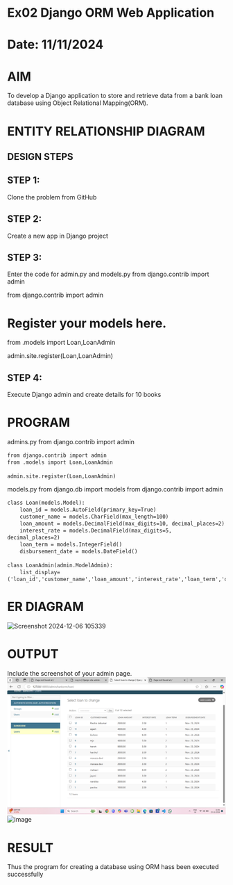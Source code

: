 # Ex02 Django ORM Web Application
# Date: 11/11/2024
# AIM
To develop a Django application to store and retrieve data from a bank loan database using Object Relational Mapping(ORM).

# ENTITY RELATIONSHIP DIAGRAM
## DESIGN STEPS
## STEP 1:
Clone the problem from GitHub

## STEP 2:
Create a new app in Django project

## STEP 3:
Enter the code for admin.py and models.py
from django.contrib import admin

from django.contrib import admin

# Register your models here.
from .models import Loan,LoanAdmin

admin.site.register(Loan,LoanAdmin)  
## STEP 4:
Execute Django admin and create details for 10 books

# PROGRAM
admins.py
    from django.contrib import admin
    
    from django.contrib import admin
    from .models import Loan,LoanAdmin
    
    admin.site.register(Loan,LoanAdmin)  

models.py
    from django.db import models
    from django.contrib import admin
    
    class Loan(models.Model):
        loan_id = models.AutoField(primary_key=True)
        customer_name = models.CharField(max_length=100)
        loan_amount = models.DecimalField(max_digits=10, decimal_places=2)
        interest_rate = models.DecimalField(max_digits=5, decimal_places=2)
        loan_term = models.IntegerField()
        disbursement_date = models.DateField()
    
    class LoanAdmin(admin.ModelAdmin):
        list_display=('loan_id','customer_name','loan_amount','interest_rate','loan_term','disbursement_date')

# ER DIAGRAM
![Screenshot 2024-12-06 105339](https://github.com/user-attachments/assets/f8331d4b-5a40-49fd-839c-f7f8df34b81e)

# OUTPUT
Include the screenshot of your admin page.
![alt text](<Screenshot 2024-11-23 110653.png>)
![image](https://github.com/user-attachments/assets/ec704f80-faa9-445e-b3c5-cb1e5af51429)

# RESULT
Thus the program for creating a database using ORM hass been executed successfully
